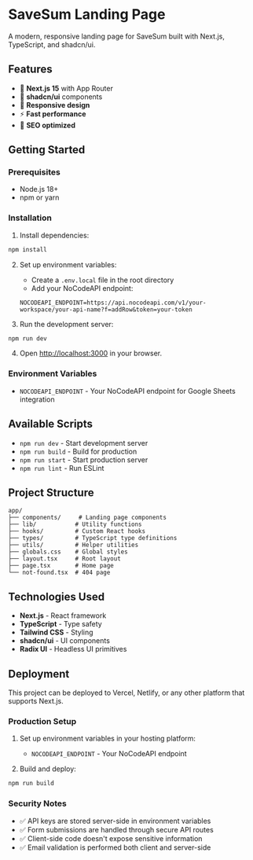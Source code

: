 # SaveSum Landing Page

A modern, responsive landing page for SaveSum built with Next.js, TypeScript, and shadcn/ui.

## Features

- 🚀 **Next.js 15** with App Router
- 🎨 **shadcn/ui** components
- 📱 **Responsive design**
- ⚡ **Fast performance**
- 🎯 **SEO optimized**

## Getting Started

### Prerequisites

- Node.js 18+ 
- npm or yarn

### Installation

1. Install dependencies:
```bash
npm install
```

2. Set up environment variables:
   - Create a `.env.local` file in the root directory
   - Add your NoCodeAPI endpoint:
   ```
   NOCODEAPI_ENDPOINT=https://api.nocodeapi.com/v1/your-workspace/your-api-name?f=addRow&token=your-token
   ```

3. Run the development server:
```bash
npm run dev
```

4. Open [http://localhost:3000](http://localhost:3000) in your browser.

### Environment Variables

- `NOCODEAPI_ENDPOINT` - Your NoCodeAPI endpoint for Google Sheets integration

## Available Scripts

- `npm run dev` - Start development server
- `npm run build` - Build for production
- `npm run start` - Start production server
- `npm run lint` - Run ESLint

## Project Structure

```
app/
├── components/     # Landing page components
├── lib/           # Utility functions
├── hooks/         # Custom React hooks
├── types/         # TypeScript type definitions
├── utils/         # Helper utilities
├── globals.css    # Global styles
├── layout.tsx     # Root layout
├── page.tsx       # Home page
└── not-found.tsx  # 404 page
```

## Technologies Used

- **Next.js** - React framework
- **TypeScript** - Type safety
- **Tailwind CSS** - Styling
- **shadcn/ui** - UI components
- **Radix UI** - Headless UI primitives

## Deployment

This project can be deployed to Vercel, Netlify, or any other platform that supports Next.js.

### Production Setup

1. Set up environment variables in your hosting platform:
   - `NOCODEAPI_ENDPOINT` - Your NoCodeAPI endpoint

2. Build and deploy:
```bash
npm run build
```

### Security Notes

- ✅ API keys are stored server-side in environment variables
- ✅ Form submissions are handled through secure API routes
- ✅ Client-side code doesn't expose sensitive information
- ✅ Email validation is performed both client and server-side
